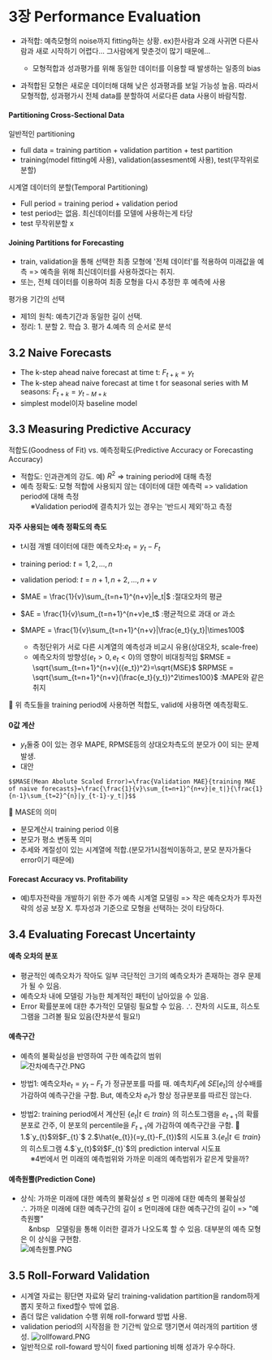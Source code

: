 # 3장  Performance Evaluation
- 과적합: 예측모형의 noise까지 fitting하는 상황. ex)한사람과 오래 사귀면 다른사람과 새로 시작하기 어렵다... 그사람에게 맞춘것이 많기 때문에...
  - 모형적합과 성과평가를 위해 동일한 데이터를 이용할 때 발생하는 일종의 bias

- 과적합된 모형은 새로운 데이터해 대해 낮은 성과평과를 보일 가능성 높음. 따라서 모형적합, 성과평가시 전체 data를 분할하여 서로다른 data 사용이 바람직함.

#### Partitioning Cross-Sectional Data
일반적인 partitioning
- full data = training partition + validation partition + test partition
- training(model fitting에 사용), validation(assesment에 사용), test(무작위로 분할)

시계열 데이터의 분할(Temporal Partitioning)
- Full period = training period + validation period
- test period는 없음. 최신데이터를 모델에 사용하는게 타당
- test 무작위분할 x

#### Joining Partitions for Forecasting

- train, validation을 통해 선택한 최종 모형에 '전체 데이터'를 적용하여 미래값을 예측 => 예측을 위해 최신데이터를 사용하겠다는 취지.
- 또는, 전체 데이터를 이용하여 최종 모형을 다시 추정한 후 예측에 사용

평가용 기간의 선택
- 제1의 원칙: 예측기간과 동일한 길이 선택.
- 정리: 1. 분할 2. 학습 3. 평가 4.예측 의 순서로 분석

## 3.2 Naive Forecasts
- The k-step ahead naive forecast at time t: $`F_{t+k} = y_t`$
- The k-step ahead naive forecast at time t for seasonal series with M seasons: $`F_{t+k} = y_{t-M+k}`$
- simplest model이자 baseline model

## 3.3 Measuring Predictive Accuracy
적합도(Goodness of Fit) vs. 예측정확도(Predictive Accuracy or Forecasting Accuracy)  
- 적합도: 인과관계의 강도. 예) $R^2$ => training period에 대해 측정  
- 예측 정확도: 모형 적합에 사용되지 않는 데이터에 대한 예측력 => validation period에 대해 측정  
&nbsp;&nbsp;&nbsp;&nbsp;&nbsp;&#8251;Validation period에 결측치가 있는 경우는 '반드시 제외'하고 측정  
#### 자주 사용되는 예측 정확도의 측도
- t시점 개별 데이터에 대한 예측오차:$`e_{t} = y_{t}-F_{t}`$
- training period: $`t=1,2,...,n`$
- validation period: $`t=n+1,n+2,...,n+v`$

- $`MAE = \frac{1}{v}\sum_{t=n+1}^{n+v}|e_t|`$ :절대오차의 평균
- $`AE = \frac{1}{v}\sum_{t=n+1}^{n+v}e_t`$ :평균적으로 과대 or 과소
- $`MAPE = \frac{1}{v}\sum_{t=n+1}^{n+v}|\frac{e_t}{y_t}|\times100`$
  - 측정단위가 서로 다른 시계열의 예측성과 비교시 유용(상대오차, scale-free)
  - 예측오차의 방향성($e_t>0,e_t<0$)의 영향이 비대칭적임
$`RMSE = \sqrt{\sum_{t=n+1}^{n+v}({e_t})^2}=\sqrt{MSE}`$
$`RPMSE = \sqrt{\sum_{t=n+1}^{n+v}(\frac{e_t}{y_t})^2\times100}`$ :MAPE와 같은 취지  

:notebook_with_decorative_cover: 위 측도들을 training period에 사용하면 적합도, valid에 사용하면 예측정확도.  

#### 0값 계산
- $`y_t`$둘중 0이 있는 경우 MAPE, RPMSE등의 상대오차측도의 분모가 0이 되는 문제 발생.
- 대안  

```Math
$$MASE(Mean Abolute Scaled Error)=\frac{Validation MAE}{training MAE of naive forecasts}=\frac{\frac{1}{v}\sum_{t=n+1}^{n+v}|e_t|}{\frac{1}{n-1}\sum_{t=2}^{n}|y_{t-1}-y_t|}$$
```
  
:notebook_with_decorative_cover: MASE의 의미  
- 분모계산시 training period 이용
- 분모가 평소 변동폭 의미
- 추세와 계절성이 있는 시계열에 적합.(분모가1시점씩이동하고, 분모 분자가둘다 error이기 때문에)

#### Forecast Accuracy vs. Profitability
- 예)투자전략을 개발하기 위한 주가 예측 시계열 모델링 => 작은 예측오차가 투자전략의 성공 보장 X. 투자성과 기준으로 모형을 선택하는 것이 타당하다.

## 3.4 Evaluating Forecast Uncertainty
#### 예측 오차의 분포
- 평균적인 예측오차가 작아도 일부 극단적인 크기의 예측오차가 존재하는 경우 문제가 될 수 있음.
- 예측오차 내에 모델링 가능한 체계적인 패턴이 남아있을 수 있음.
- Error 확률분포에 대한 추가적인 모델링 필요할 수 있음.
∴ 잔차의 시도표, 히스토그램을 그려볼 필요 있음(잔차분석 필요!)  
#### 예측구간
- 예측의 불확실성을 반영하여 구한 예측값의 범위  
![잔차예측구간.PNG](https://github.com/jjlee6496/one-by-one/blob/main/%EC%8B%9C%EA%B3%84%EC%97%B4%EB%B6%84%EC%84%9D/images/PredictionInterval.PNG?raw=true)

- 방법1: 예측오차$`e_{t} = y_{t}-F_{t}`$ 가 정규분포를 따를 때. 예측치$`F_t`$에 $`SE[e_t]`$의 상수배를 가감하여 예측구간을 구함. But, 예측오차 $`e_t`$가 항상 정규분포를 따르진 않는다.
- 방법2: training period에서 계산된 $`	\{e_t|t\in train \}`$ 의 히스토그램을 $`e_{t+1}`$의 확률분포로 간주, 이 분포의 percentile을 $`F_{t+1}`$에 가감하여 예측구간을 구함.
:notebook_with_decorative_cover: 1.$`y_{t}$와$F_{t}`$ 2.$`\hat{e_{t}}(=y_{t}-F_{t})`$의 시도표 3.$`\{e_t|t\in train \}`$의 히스토그램 4.$`y_{t}$와$F_{t}`$의 prediction interval 시도표  
&nbsp;&nbsp;&nbsp;&nbsp;&nbsp;&#8251;4번에서 먼 미래의 예측범위와 가까운 미래의 예측범위가 같은게 맞을까?  

#### 예측원뿔(Prediction Cone)
- 상식: 가까운 미래에 대한 예측의 불확실성 $`\leq`$ 먼 미래에 대한 예측의 불확실성
&nbsp;&nbsp;&nbsp;&nbsp;&nbsp; ∴ 가까운 미래에 대한 예측구간의 길이 $`\leq`$ 먼미래에 대한 예측구간의 길이 => "예측원뿔"  
&nbsp;&nbsp;&nbsp;&nbsp;&nbsp&nbsp;&nbsp;&nbsp;모델링을 통해 이러한 결과가 나오도록 할 수 있음. 대부분의 예측 모형은 이 상식을 구현함.  
![예측원뿔.PNG](https://github.com/jjlee6496/one-by-one/blob/main/%EC%8B%9C%EA%B3%84%EC%97%B4%EB%B6%84%EC%84%9D/images/PredictionCone.PNG?raw=true)
## 3.5 Roll-Forward Validation
- 시계열 자료는 횡단면 자료와 달리 training-validation partition을 random하게 뽑지 못하고 fixed할수 밖에 없음.
- 좀더 많은 validation 수행 위해 roll-forward 방법 사용.
- validation period의 시작점을 한 기간씩 앞으로 땡기면서 여러개의 partition 생성.
![rollfoward.PNG](https://github.com/jjlee6496/one-by-one/blob/main/%EC%8B%9C%EA%B3%84%EC%97%B4%EB%B6%84%EC%84%9D/images/rollfoward.PNG?raw=true)
- 일반적으로 roll-foward 방식이 fixed partioning 비해 성과가 우수하다.
